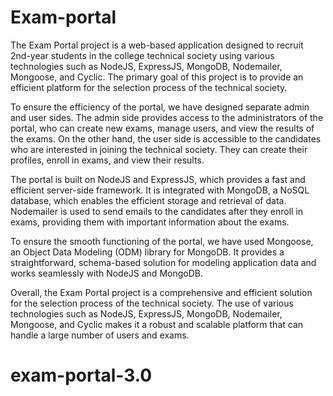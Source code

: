 # Exam-portal

The Exam Portal project is a web-based application designed to recruit 2nd-year students in the college technical society using various technologies such as NodeJS, ExpressJS, MongoDB, Nodemailer, Mongoose, and Cyclic. The primary goal of this project is to provide an efficient platform for the selection process of the technical society.

To ensure the efficiency of the portal, we have designed separate admin and user sides. The admin side provides access to the administrators of the portal, who can create new exams, manage users, and view the results of the exams. On the other hand, the user side is accessible to the candidates who are interested in joining the technical society. They can create their profiles, enroll in exams, and view their results.

The portal is built on NodeJS and ExpressJS, which provides a fast and efficient server-side framework. It is integrated with MongoDB, a NoSQL database, which enables the efficient storage and retrieval of data. Nodemailer is used to send emails to the candidates after they enroll in exams, providing them with important information about the exams.

To ensure the smooth functioning of the portal, we have used Mongoose, an Object Data Modeling (ODM) library for MongoDB. It provides a straightforward, schema-based solution for modeling application data and works seamlessly with NodeJS and MongoDB.

Overall, the Exam Portal project is a comprehensive and efficient solution for the selection process of the technical society. The use of various technologies such as NodeJS, ExpressJS, MongoDB, Nodemailer, Mongoose, and Cyclic makes it a robust and scalable platform that can handle a large number of users and exams.





# exam-portal-3.0
